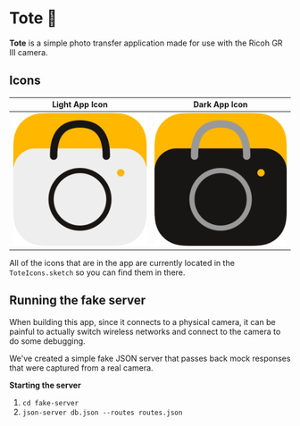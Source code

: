 # Tote 💼

__Tote__ is a simple photo transfer application made for use with the Ricoh GR III camera.

## Icons

| Light App Icon | Dark App Icon |
| ---- | ---- |
| ![](images/RoundedIcon.png) | ![](images/RoundedIcon-Dark.png) |

All of the icons that are in the app are currently located in the `ToteIcons.sketch` so you can find them in there.

## Running the fake server

When building this app, since it connects to a physical camera, it can be painful to actually switch wireless networks and connect to the camera to do some debugging.

We've created a simple fake JSON server that passes back mock responses that were captured from a real camera.

__Starting the server__
1. `cd fake-server`
2. `json-server db.json --routes routes.json`
